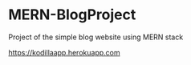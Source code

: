 # MERN-BlogProject
Project of the simple blog website using MERN stack

https://kodillaapp.herokuapp.com
